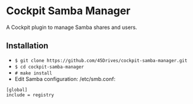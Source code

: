 # Cockpit Samba Manager
A Cockpit plugin to manage Samba shares and users.

## Installation
* `$ git clone https://github.com/45Drives/cockpit-samba-manager.git`
* `$ cd cockpit-samba-manager`
* `# make install`
* Edit Samba configuration:
/etc/smb.conf:
```
[global]
include = registry
```

